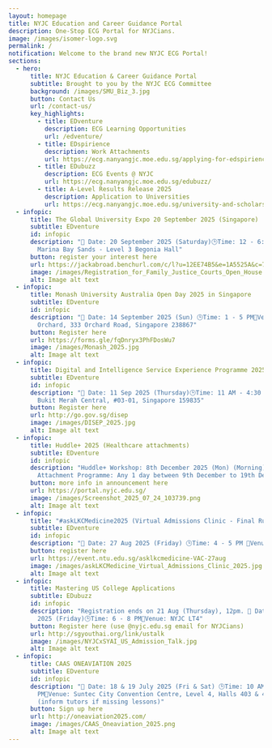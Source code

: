 ```yaml
---
layout: homepage
title: NYJC Education and Career Guidance Portal
description: One-Stop ECG Portal for NYJCians.
image: /images/isomer-logo.svg
permalink: /
notification: Welcome to the brand new NYJC ECG Portal!
sections:
  - hero:
      title: NYJC Education & Career Guidance Portal
      subtitle: Brought to you by the NYJC ECG Committee
      background: /images/SMU_Biz_3.jpg
      button: Contact Us
      url: /contact-us/
      key_highlights:
        - title: EDventure
          description: ECG Learning Opportunities
          url: /edventure/
        - title: EDspirience
          description: Work Attachments
          url: https://ecg.nanyangjc.moe.edu.sg/applying-for-edspirience/
        - title: EDubuzz
          description: ECG Events @ NYJC
          url: https://ecg.nanyangjc.moe.edu.sg/edubuzz/
        - title: A-Level Results Release 2025
          description: Application to Universities
          url: https://ecg.nanyangjc.moe.edu.sg/university-and-scholarship-application/
  - infopic:
      title: The Global University Expo 20 September 2025 (Singapore)
      subtitle: EDventure
      id: infopic
      description: "📅 Date: 20 September 2025 (Saturday)🕒Time: 12 - 6:30 PM 📍Venue:
        Marina Bay Sands - Level 3 Begonia Hall"
      button: register your interest here
      url: https://jackabroad.benchurl.com/c/l?u=12EE74B5&e=1A5525A&c=7FE1F&&t=0&l=156FEBB6&email=jIeM83EPzmEuQNv87nw6Ug%3D%3D&seq=5
      image: /images/Registration_for_Family_Justice_Courts_Open_House.png
      alt: Image alt text
  - infopic:
      title: Monash University Australia Open Day 2025 in Singapore
      subtitle: EDventure
      id: infopic
      description: "📅 Date: 14 September 2025 (Sun) 🕒Time: 1 - 5 PM📍Venue: Hilton
        Orchard, 333 Orchard Road, Singapore 238867"
      button: Register here
      url: https://forms.gle/fqDnryx3PhFDosWu7
      image: /images/Monash_2025.jpg
      alt: Image alt text
  - infopic:
      title: Digital and Intelligence Service Experience Programme 2025
      subtitle: EDventure
      id: infopic
      description: "📅 Date: 11 Sep 2025 (Thursday)🕒Time: 11 AM - 4:30 PM📍Venue: 2
        Bukit Merah Central, #03-01, Singapore 159835"
      button: Register here
      url: http://go.gov.sg/disep
      image: /images/DISEP_2025.jpg
      alt: Image alt text
  - infopic:
      title: Huddle+ 2025 (Healthcare attachments)
      subtitle: EDventure
      id: infopic
      description: "Huddle+ Workshop: 8th December 2025 (Mon) (Morning) *Compulsory*
        Attachment Programme: Any 1 day between 9th December to 19th December"
      button: more info in announcement here
      url: https://portal.nyjc.edu.sg/
      image: /images/Screenshot_2025_07_24_103739.png
      alt: Image alt text
  - infopic:
      title: "#askLKCMedicine2025 (Virtual Admissions Clinic - Final Run)"
      subtitle: EDventure
      id: infopic
      description: "📅 Date: 27 Aug 2025 (Friday) 🕒Time: 4 - 5 PM 📍Venue: Zoom"
      button: register here
      url: https://event.ntu.edu.sg/asklkcmedicine-VAC-27aug
      image: /images/askLKCMedicine_Virtual_Admissions_Clinic_2025.jpg
      alt: Image alt text
  - infopic:
      title: Mastering US College Applications
      subtitle: EDubuzz
      id: infopic
      description: "Registration ends on 21 Aug (Thursday), 12pm. 📅 Date: 22 August
        2025 (Friday)🕒Time: 6 - 8 PM📍Venue: NYJC LT4"
      button: Register here (use @nyjc.edu.sg email for NYJCians)
      url: http://sgyouthai.org/link/ustalk
      image: /images/NYJCxSYAI_US_Admission_Talk.jpg
      alt: Image alt text
  - infopic:
      title: CAAS ONEAVIATION 2025
      subtitle: EDventure
      id: infopic
      description: "📅 Date: 18 & 19 July 2025 (Fri & Sat) 🕒Time: 10 AM - 6
        PM📍Venue: Suntec City Convention Centre, Level 4, Halls 403 & 404
        (inform tutors if missing lessons)"
      button: Sign up here
      url: http://oneaviation2025.com/
      image: /images/CAAS_Oneaviation_2025.png
      alt: Image alt text
---
```

